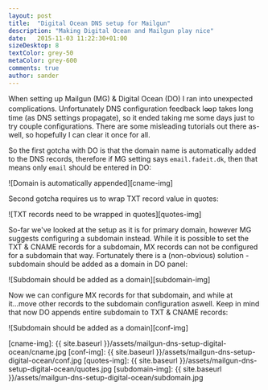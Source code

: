 ```yaml
---
layout: post
title:  "Digital Ocean DNS setup for Mailgun"
description: "Making Digital Ocean and Mailgun play nice"
date:   2015-11-03 11:22:30+01:00
sizeDesktop: 8
textColor: grey-50
metaColor: grey-600
comments: true
author: sander
---
```


When setting up Mailgun (MG) & Digital Ocean (DO) I ran into unexpected complications. Unfortunately DNS configuration feedback l<font size="4" style="position:relative; top:2px;">&infin;</font>p takes long time (as DNS settings propagate), so it ended taking me some days just to try couple configurations. There are some misleading tutorials out there as-well, so hopefully I can clear it once for all.

So the first gotcha with DO is that the domain name is automatically added to the DNS records, therefore if MG setting says `email.fadeit.dk`, then that means only `email` should be entered in DO:

![Domain is automatically appended][cname-img]

Second gotcha requires us to wrap TXT record value in quotes:

![TXT records need to be wrapped in quotes][quotes-img]

So-far we've looked at the setup as it is for primary domain, however MG suggests configuring a subdomain instead. While it is possible to set the TXT & CNAME records for a subdomain, MX records can not be configured for a subdomain that way. Fortunately there is a (non-obvious) solution - subdomain should be added as a domain in DO panel:

![Subdomain should be added as a domain][subdomain-img]

Now we can configure MX records for that subdomain, and while at it...move other records to the subdomain configuration aswell. Keep in mind that now DO appends entire subdomain to TXT & CNAME records:

![Subdomain should be added as a domain][conf-img]


[cname-img]: {{ site.baseurl }}/assets/mailgun-dns-setup-digital-ocean/cname.jpg
[conf-img]: {{ site.baseurl }}/assets/mailgun-dns-setup-digital-ocean/conf.jpg
[quotes-img]: {{ site.baseurl }}/assets/mailgun-dns-setup-digital-ocean/quotes.jpg
[subdomain-img]: {{ site.baseurl }}/assets/mailgun-dns-setup-digital-ocean/subdomain.jpg
